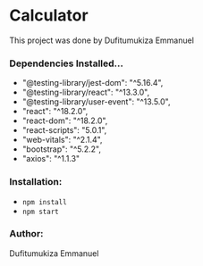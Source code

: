 # Calculator

This project was done by Dufitumukiza Emmanuel

### Dependencies Installed...
* "@testing-library/jest-dom": "^5.16.4",
* "@testing-library/react": "^13.3.0",
* "@testing-library/user-event": "^13.5.0",
* "react": "^18.2.0",
* "react-dom": "^18.2.0",
* "react-scripts": "5.0.1",
* "web-vitals": "^2.1.4",
* "bootstrap": "^5.2.2",
* "axios": "^1.1.3"

### Installation:
* `npm install`
* `npm start`

### Author:
Dufitumukiza Emmanuel